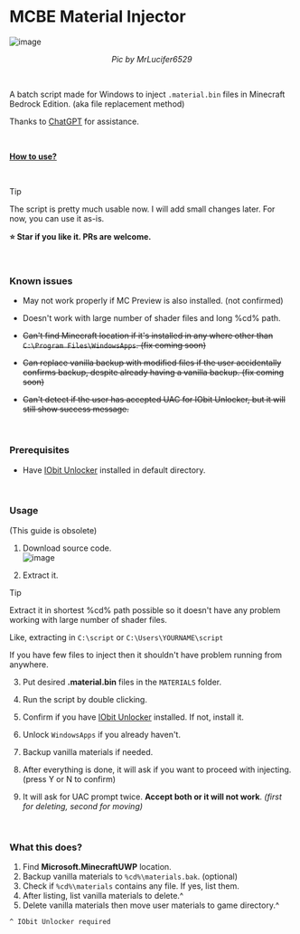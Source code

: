 # MCBE Material Injector

![image](https://github.com/user-attachments/assets/8e0d0846-3ee0-47d2-a490-4acf925c8518)

<p align="center"><i>Pic by MrLucifer6529</i></p>

<br>

A batch script made for Windows to inject `.material.bin` files in Minecraft Bedrock Edition. (aka file replacement method)  

Thanks to [ChatGPT](https://chatgpt.com) for assistance.

<br>

[**How to use?**](https://github.com/faizul726/materialinjector/tree/main?tab=readme-ov-file#usage)

<br>

> [!TIP]
> The script is pretty much usable now.
> I will add small changes later. For now, you can use it as-is.

**⭐️ Star if you like it. PRs are welcome.**

<br>

### Known issues
* May not work properly if MC Preview is also installed. (not confirmed)
* Doesn't work with large number of shader files and long %cd% path.

* ~~Can't find Minecraft location if it's installed in any where other than `C:\Program Files\WindowsApps`. (fix coming soon)~~
* ~~Can replace vanilla backup with modified files if the user accidentally confirms backup, despite already having a vanilla backup. (fix coming soon)~~
* ~~Can't detect if the user has accepted UAC for IObit Unlocker, but it will still show success message.~~


<br>

### Prerequisites
* Have [IObit Unlocker](https://www.iobit.com/en/iobit-unlocker.php) installed in default directory.

<br>

### Usage
(This guide is obsolete)

1. Download source code.  
![image](https://github.com/user-attachments/assets/4422464e-26a3-4068-993e-adc76817ca9c)

2. Extract it.

> [!TIP]
> Extract it in shortest %cd% path possible so it doesn't have any problem working with large number of shader files.  
>
> Like, extracting in `C:\script` or `C:\Users\YOURNAME\script`  
>
> If you have few files to inject then it shouldn't have problem running from anywhere. 

3. Put desired **.material.bin** files in the `MATERIALS` folder.

4. Run the script by double clicking.

5. Confirm if you have [IObit Unlocker](https://www.iobit.com/en/iobit-unlocker.php) installed. If not, install it.

6. Unlock `WindowsApps` if you already haven't.

7. Backup vanilla materials if needed.

8. After everything is done, it will ask if you want to proceed with injecting. (press Y or N to confirm)

9. It will ask for UAC prompt twice. **Accept both or it will not work**. *(first for deleting, second for moving)*

<br>

### What this does?
1. Find **Microsoft.MinecraftUWP** location.
2. Backup vanilla materials to `%cd%\materials.bak`. (optional)
3. Check if `%cd%\materials` contains any file. If yes, list them.
4. After listing, list vanilla materials to delete.^
5. Delete vanilla materials then move user materials to game directory.^

`^ IObit Unlocker required`

